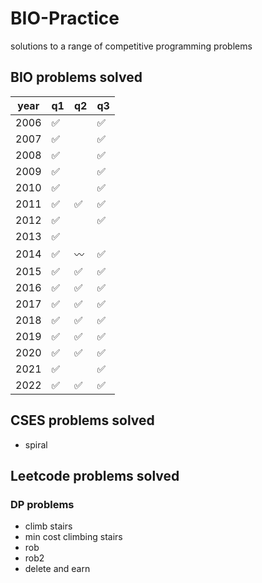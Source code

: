 # BIO-Practice
solutions to a range of competitive programming problems

## BIO problems solved
| year 	| q1 	| q2 	| q3 	|
|------	|----	|----	|----	|
| 2006 	| ✅   	|    	| ✅	|
| 2007 	| ✅   	|    	| ✅	|
| 2008 	| ✅   	|    	| ✅ 	|
| 2009 	| ✅  	|    	| ✅  	|
| 2010 	| ✅ 	|     | ✅  	|
| 2011 	|  ✅  	|  ✅  	|  ✅  	|
| 2012 	|  ✅  	|    	|  ✅  	|
| 2013 	|  ✅  	|    	|    	|
| 2014 	|  ✅  	| 〰️  	| ✅  	|
| 2015 	|  ✅  	| ✅   	| ✅ 	|
| 2016 	|  ✅  	| ✅   	|  ✅  	|
| 2017 	| ✅  |   ✅ 	| ✅  	|
| 2018 	| ✅  |  ✅  	| ✅  	|
| 2019 	| ✅  | ✅  	| ✅  	|
| 2020 	| ✅  | ✅  	| ✅   	|
| 2021 	| ✅ 	|    	| ✅  	|
| 2022 	| ✅  	| ✅ 	| ✅  	|

## CSES problems solved 
- spiral

## Leetcode problems solved
### DP problems
 - climb stairs
 - min cost climbing stairs
 - rob
 - rob2
 - delete and earn

